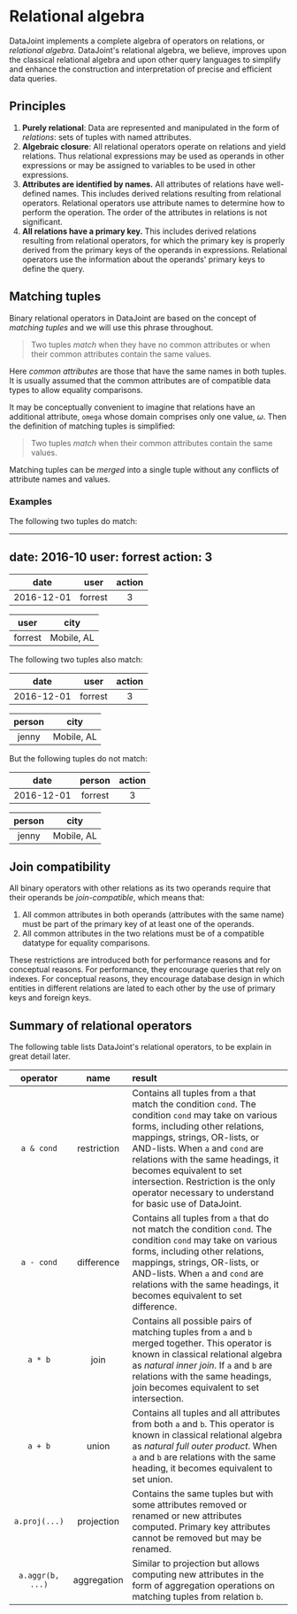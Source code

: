 # Relational algebra

DataJoint implements a complete algebra of operators on relations, or *relational algebra*.
DataJoint's relational algebra, we believe, improves upon the classical relational algebra and upon other query languages to simplify and enhance the construction and interpretation of precise and efficient data queries.

## Principles
1. **Purely relational**: Data are represented and manipulated in the form of *relations*: sets of tuples with named attributes.
1. **Algebraic closure**: All relational operators operate on relations and yield relations.  Thus relational expressions may be used as operands in other expressions or may be assigned to variables to be used in other expressions.
1. **Attributes are identified by names.**  All attributes of relations have well-defined names. This includes derived relations resulting from relational operators.  Relational operators use attribute names to determine how to perform the operation. The order of the attributes in relations is not significant.
1. **All relations have a primary key.**  This includes derived relations resulting from relational operators, for which the primary key is properly derived from the primary keys of the operands in expressions.  Relational operators use the information about the operands' primary keys to define the query.

## Matching tuples
Binary relational operators in DataJoint are based on the concept of *matching tuples* and we will use this phrase throughout.  

> Two tuples *match* when they have no common attributes or when their common attributes contain the same values.

Here *common attributes* are those that have the same names in both tuples.  It is usually assumed that the common attributes are of compatible data types to allow equality comparisons.

It may be conceptually convenient to imagine that relations have an additional attribute, `omega` whose domain comprises only one value, $\omega$.  Then the definition of matching tuples is simplified: 

> Two tuples *match* when their common attributes contain the same values.

Matching tuples can be *merged* into a single tuple without any conflicts of attribute names and values.

### Examples
The following two tuples do match:

---
date: 2016-10
user: forrest
action: 3
---

| date | user | action |
|:-:|:-:|:-:|   
| 2016-12-01 |  forrest | 3 | 

| user |  city |
|:-:|:-:|   
| forrest |  Mobile, AL | 

The following two tuples also match:

| date | user | action |
|:-:|:-:|:-:|   
| 2016-12-01 |  forrest | 3 | 

| person |  city |
|:-:|:-:|   
| jenny |  Mobile, AL | 

But the following tuples do not match:

| date | person | action |
|:-:|:-:|:-:|   
| 2016-12-01 |  forrest | 3 | 

| person |  city |
|:-:|:-:|   
| jenny |  Mobile, AL | 

## Join compatibility
All binary operators with other relations as its two operands require that their operands be *join-compatible*, which means that:

1. All common attributes in both operands (attributes with the same name) must be part of the primary key of at least one of the operands.
2. All common attributes in the two relations must be of a compatible datatype for equality comparisons.

These restrictions are introduced both for performance reasons and for conceptual reasons.  For  performance, they encourage queries that rely on indexes.  For conceptual reasons, they encourage database design in which entities in different relations are lated to each other by the use of primary keys and foreign keys.


## Summary of relational operators
The following table lists DataJoint's relational operators, to be explain in great detail later.

| operator | name | result
|:------------:|:------------:|:-------------------------------------------------- |
| `a & cond` | restriction |  Contains all tuples from `a` that match the condition `cond`.  The condition `cond` may take on various forms, including other relations, mappings, strings, OR-lists, or AND-lists.  When `a` and `cond` are relations with the same headings, it becomes equivalent to set intersection.  Restriction is the only operator necessary to understand for basic use of DataJoint. 
| `a - cond` | difference | Contains all tuples from `a` that do not match the condition `cond`. The condition `cond` may take on various forms, including other relations, mappings, strings, OR-lists, or AND-lists.   When `a` and `cond` are relations with the same headings, it becomes equivalent to set difference.
| `a * b` | join | Contains all possible pairs of matching tuples from `a` and `b` merged together. This operator is known in classical relational algebra as *natural inner join*. If `a` and `b` are relations with the same headings, join becomes equivalent to set intersection.
| `a + b` | union | Contains all tuples and all attributes from both `a` and `b`.  This operator is known in classical relational algebra as *natural full outer product*. When `a` and `b` are relations with the same heading, it becomes equivalent to set union.   
| `a.proj(...)` | projection  | Contains the same tuples but with some attributes removed or renamed or new attributes computed.  Primary key attributes cannot be removed but may be renamed.
| `a.aggr(b, ...)` | aggregation  | Similar to projection but allows computing new attributes in the form of aggregation operations on matching tuples from relation `b`.

